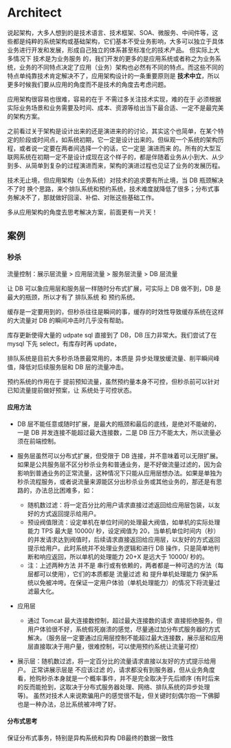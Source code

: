 # Architect

说起架构，大多人想到的是技术语言、技术框架、SOA、微服务、中间件等，这些都是纯粹的系统架构或基础架构，它们基本不受业务影响，大多可以独立于具体业务进行开发和发展，形成自己独立的体系甚至标准化的技术产品。 但实际上大多情况下 技术是为业务服务 的，我们开发的更多的是应用系统或者称之为业务系统，业务的不同特点决定了应用（业务）架构也必然有不同的特点。而这些不同的特点单纯靠技术肯定解决不了，应用架构设计的一条重要原则是 **技术中立**，所以更多时候我们要从应用的角度而不是技术的角度去考虑问题。

应用架构很容易也很难，容易的在于 不需过多关注技术实现，难的在于 必须根据实际业务场景和业务需要及时间、成本、资源等给出当下最合适、一定不是最完美的架构方案。

之前看过关于架构是设计出来的还是演进来的的讨论，其实这个也简单，在某个特定的阶段或时间点，如系统初期，它一定是设计出来的。但纵观一个系统的架构历程，或者说一定要在两者间选择一个的话，它一定是 演进而来 的。所有的大型互联网系统在初期一定不是设计成现在这个样子的，都是伴随着业务从小到大、从少到多、从简单到复杂的过程演进而来，架构的演进过程也见证了业务的发展历程。

技术无止境，但应用架构（业务系统）对技术的追求要有所止境，当 DB 瓶颈解决不了时 换个思路，来个排队系统和预约系统，技术难度就降低了很多；分布式事务解决不了，那就做好回滚、补偿、对账这些基础工作。

多从应用架构的角度去思考解决方案，前面更有一片天！

## 案例

### 秒杀

流量控制：展示层流量 > 应用层流量 > 服务层流量 > DB 层流量

让 DB 可以象应用层和服务层一样随时分布式扩展，可实际上 DB 做不到，DB 是最大的瓶颈，所以才有了 排队系统 和 预约系统。

缓存是一定要用到的，但秒杀往往是瞬间的事，缓存的时效性导致缓存系统在这样的大流量对 DB 的瞬间冲击时几乎没有帮助。

库存更新使得大量的 udpate sql 直接到了 DB，DB 压力非常大。我们尝试了在 mysql 下先 select，有库存时再 update，

排队系统是目前大多秒杀场景最常用的，本质是 异步处理放缓流量、削平瞬间峰值，降低对后续服务层和 DB 层的流量冲击。

预约系统的作用在于 提前预知流量，虽然预约量本身不可控，但秒杀前可以针对已知流量提前做好预案，让 系统处于可控状态。

#### 应用方法

- DB 层不能任意或随时扩展，是最大的瓶颈和最后的底线，是绝对不能破的，一是 DB 并发连接不能超过最大连接数，二是 DB 压力不能太大，所以流量必须在前端控制。
- 服务层虽然可以分布式扩展，但受限于 DB 连接，并不意味着可以无限扩展。如果是公共服务层不区分秒杀业务和普通业务，是不好做流量过滤的，因为会影响到普通业务的正常流量，这种情况下只能从应用层想办法。如果是单独为秒杀流程服务，或者说流量来源能区分出秒杀业务或其他业务的，那还是有思路的，办法总比困难多，如：

  - 随机数过滤：将一定百分比的用户请求直接过滤返回给应用层包装，以友好的方式返回提示给用户。
  - 预设阀值限流：设定单机在单位时间的处理最大阀值，如单机的实际处理能力 TPS 最大是 10000/ 秒，设定阀值为 20，当单机单位时间内（秒）的并发请求达到阀值时，后续请求直接返回给应用层，以友好的方式返回提示给用户。此时系统并不处理业务逻辑和进行 DB 操作，只是简单地判断和响应返回，所以单机的处理能力 20+X 是远大于 10000/ 秒的。
  - 注：上述两种方法 并不是 串行或有依赖的，两者都是一种可选的方法（每层都可以使用），它们的本质都是 流量过滤 和 提升单机处理能力 保护系统以免被冲垮。在保证一定用户体验（单机处理能力）的情况下将流量过滤最大化。

- 应用层

  - 通过 Tomcat 最大连接数控制，超过最大连接数的请求 直接拒绝服务，但用户体验很不好，系统假死崩溃的感觉，尽量通过加分布式服务器的方式解决。（服务层一定要通过应用层控制不能超过最大连接数，展示层和应用层直接取决于用户量，很难控制，可以使用预约系统让流量可控）

- 展示层：随机数过滤，将一定百分比的流量请求直接以友好的方式提示给用户。 正常讲展示层是 不应该过滤 的，请求都没有到服务器，但从业务角度看，抢购秒杀本身就是一个概率事件，并不是完全取决于先后顺序 (有时后来的反而能抢到，这取决于分布式服务器处理、网络、排队系统的异步处理等)。 虽然对技术人来说欺骗用户的感觉很不耻，但关键时刻偶尔抱一下佛脚也是一种办法，总比系统被冲垮了好。

#### 分布式思考

保证分布式事务，特别是异构系统和异构 DB最终的数据一致性
